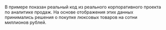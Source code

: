 В примере показан реальный код из реального корпоративного проекта по аналитике продаж. 
На основе отображения этих данных принимались решения о покупке люксовых товаров на сотни миллионов рублей.
